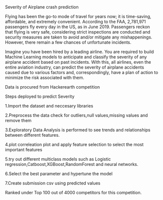 Severity of Airplane crash prediction

Flying has been the go-to mode of travel for years now; it is time-saving, affordable, and extremely convenient. According to the FAA, 2,781,971 passengers fly every day in the US, as in June 2019. Passengers reckon that flying is very safe, considering strict inspections are conducted and security measures are taken to avoid and/or mitigate any mishappenings. However, there remain a few chances of unfortunate incidents.

Imagine you have been hired by a leading airline. You are required to build Machine Learning models to anticipate and classify the severity of any airplane accident based on past incidents. With this, all airlines, even the entire aviation industry, can predict the severity of airplane accidents caused due to various factors and, correspondingly, have a plan of action to minimize the risk associated with them.


Data is procured from Hackerearth competition

Steps deployed to predict Severity

1.Import the dataset and neccesary libraries

2.Preprocess the data check for outliers,null values,missing values and remove them

3.Exploratory Data Analysis is performed to see trends and relationships between different features.

4.plot correleation plot and apply feature selection to select the most important features

5.try out different multiclass models such as Logistic regression,Catboost,XGBoost,RandomForest and neural networks.

6.Select the best parameter and hypertune the model

7.Create submission csv using predicted values


Ranked under Top 100 out of 4000 competitors for this competition.
